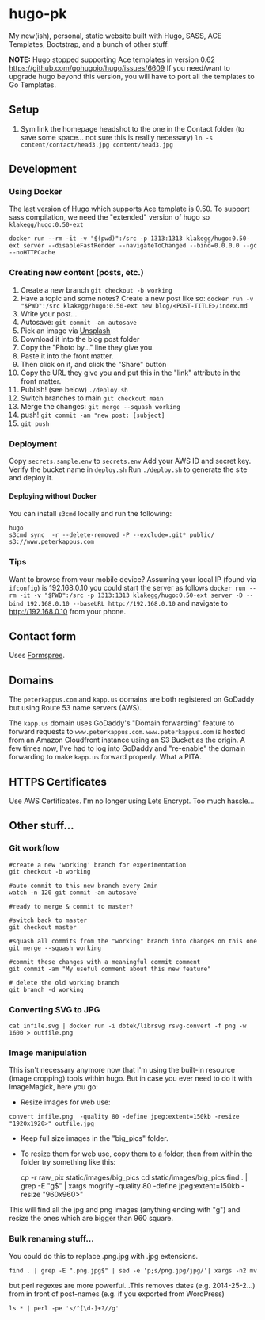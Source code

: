 # hugo-pk
My new(ish), personal, static website built with Hugo, SASS, ACE Templates, Bootstrap, and a bunch of other stuff.

**NOTE:** Hugo stopped supporting Ace templates in version 0.62 https://github.com/gohugoio/hugo/issues/6609 If you need/want to upgrade hugo beyond this version, you will have to port all the templates to Go Templates.


## Setup
1) Sym link the homepage headshot to the one in the Contact folder (to save some space... not sure this is reallly necessary) `ln -s content/contact/head3.jpg content/head3.jpg`

## Development

### Using Docker
The last version of Hugo which supports Ace template is 0.50. To support sass compilation, we need the "extended" version of hugo so `klakegg/hugo:0.50-ext`

```
docker run --rm -it -v "$(pwd)":/src -p 1313:1313 klakegg/hugo:0.50-ext server --disableFastRender --navigateToChanged --bind=0.0.0.0 --gc --noHTTPCache
```

### Creating new content (posts, etc.)
1. Create a new branch `git checkout -b working`
1. Have a topic and some notes? Create a new post like so: `docker run -v "$PWD":/src klakegg/hugo:0.50-ext new blog/<POST-TITLE>/index.md`
2. Write your post...
3. Autosave:  `git commit -am autosave`
2. Pick an image via [Unsplash](https://unsplash.com/)
3. Download it into the blog post folder
4. Copy the "Photo by..." line they give you.
5. Paste it into the front matter.
6. Then click on it, and click the "Share" button
7. Copy the URL they give you and put this in the "link" attribute in the front matter.
8. Publish! (see below) `./deploy.sh`
9. Switch branches to main `git checkout main`
10. Merge the changes: `git merge --squash working`
11. push! `git commit -am "new post: [subject]`
12. `git push`

### Deployment
Copy `secrets.sample.env` to `secrets.env`
Add your AWS ID and secret key.
Verify the bucket name in `deploy.sh`
Run `./deploy.sh` to generate the site and deploy it.

#### Deploying without Docker
You can install `s3cmd` locally and run the following:
```
hugo
s3cmd sync  -r --delete-removed -P --exclude=.git* public/ s3://www.peterkappus.com
```

### Tips

Want to browse from your mobile device? Assuming your local IP (found via `ifconfig`) is 192.168.0.10 you could start the server as follows
`docker run --rm -it -v "$PWD":/src -p 1313:1313 klakegg/hugo:0.50-ext server -D --bind 192.168.0.10 --baseURL http://192.168.0.10` and navigate to http://192.168.0.10 from your phone.


## Contact form
Uses [Formspree](https://formspree.io/).

## Domains
The `peterkappus.com` and `kapp.us` domains are both registered on GoDaddy but using Route 53 name servers (AWS).

The `kapp.us` domain uses GoDaddy's "Domain forwarding" feature to forward requests to `www.peterkappus.com`. `www.peterkappus.com` is hosted from an Amazon Cloudfront instance using an S3 Bucket as the origin. A few times now, I've had to log into GoDaddy and "re-enable" the domain forwarding to make `kapp.us` forward properly. What a PITA.


## HTTPS Certificates
Use AWS Certificates. I'm no longer using Lets Encrypt. Too much hassle...

## Other stuff...

### Git workflow

```
#create a new 'working' branch for experimentation
git checkout -b working

#auto-commit to this new branch every 2min
watch -n 120 git commit -am autosave

#ready to merge & commit to master?

#switch back to master
git checkout master

#squash all commits from the "working" branch into changes on this one
git merge --squash working

#commit these changes with a meaningful commit comment
git commit -am "My useful comment about this new feature"

# delete the old working branch
git branch -d working
```

### Converting SVG to JPG
`cat infile.svg | docker run -i dbtek/librsvg rsvg-convert -f png -w 1600 > outfile.png`

### Image manipulation
This isn't necessary anymore now that I'm using the built-in resource (image cropping) tools within hugo. But in case you ever need to do it with ImageMagick, here you go:

- Resize images for web use:
```
convert infile.png  -quality 80 -define jpeg:extent=150kb -resize "1920x1920>" outfile.jpg
```

- Keep full size images in the "big_pics" folder.
- To resize them for web use, copy them to a folder, then from within the folder try something like this:


    cp -r raw_pix static/images/big_pics
    cd static/images/big_pics
    find . | grep -E "g$" | xargs mogrify -quality 80 -define jpeg:extent=150kb -resize "960x960>"

This will find all the jpg and png images (anything ending with "g") and resize the ones which are bigger than 960 square.

### Bulk renaming stuff...
You could do this to replace .png.jpg with .jpg extensions.

    find . | grep -E ".png.jpg$" | sed -e 'p;s/png.jpg/jpg/'| xargs -n2 mv

but perl regexes are more powerful...This removes dates (e.g. 2014-25-2...) from in front of post-names (e.g. if you exported from WordPress)

    ls * | perl -pe 's/^[\d-]+?//g'
